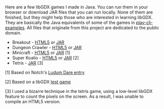 Here are a few libGDX games I made in Java. You can run them in your browser or download JAR files that you can run locally. None of them are finished, but they might help those who are interested in learning libGDX. They are basically the Java equivalents of some of the games in [play-clj-examples](https://github.com/oakes/play-clj-examples). All files that originate from this project are dedicated to the public domain.

* Breakout - [HTML5](http://oakes.github.io/libgdx-examples/breakout/) or [JAR](https://github.com/oakes/libgdx-examples/releases/download/1.0/breakout.jar)
* Dungeon Crawler - [HTML5](http://oakes.github.io/libgdx-examples/dungeon-crawler) or [JAR](https://github.com/oakes/libgdx-examples/releases/download/1.0/dungeon-crawler.jar)
* Minicraft - [HTML5](http://oakes.github.io/libgdx-examples/minicraft/) or [JAR](https://github.com/oakes/libgdx-examples/releases/download/1.0/minicraft.jar) [1]
* Super Koalio - [HTML5](http://oakes.github.io/libgdx-examples/super-koalio/) or [JAR](https://github.com/oakes/libgdx-examples/releases/download/1.0/super-koalio.jar) [2]
* Tetris - [JAR](https://github.com/oakes/libgdx-examples/releases/download/1.0/tetris.jar) [3]

[1] Based on Notch's [Ludum Dare entry](http://www.ludumdare.com/compo/ludum-dare-22/?action=preview&uid=398)

[2] Based on a libGDX [test game](https://github.com/libgdx/libgdx/blob/master/tests/gdx-tests/src/com/badlogic/gdx/tests/superkoalio/SuperKoalio.java)

[3] I used a bizarre technique in the tetris game, using a low-level libGDX feature to count the pixels on the screen. As a result, I was unable to compile an HTML5 version.
